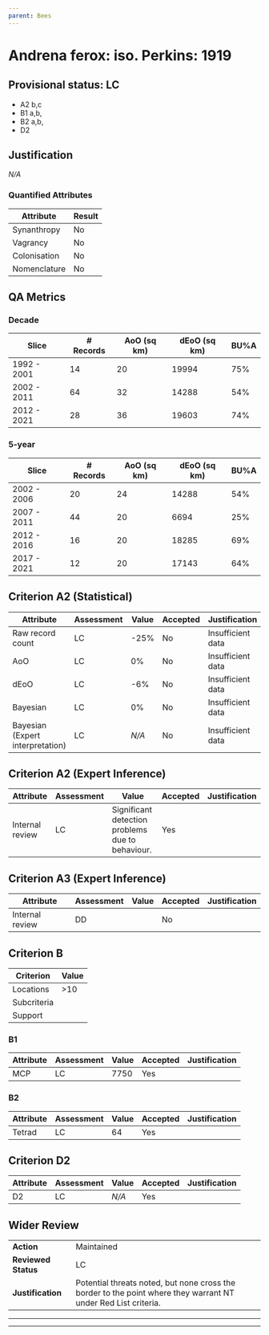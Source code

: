 ```yaml
---
parent: Bees
---
```

# Andrena ferox: iso. Perkins: 1919
## Provisional status: LC
- A2 b,c
- B1 a,b, 
- B2 a,b, 
- D2

## Justification
*N/A*
### Quantified Attributes
|Attribute|Result|
|---|---|
|Synanthropy|No|
|Vagrancy|No|
|Colonisation|No|
|Nomenclature|No|
## QA Metrics
### Decade
| Slice | # Records | AoO (sq km) | dEoO (sq km) |BU%A |
|---|---|---|---|---|
|1992 - 2001|14|20|19994|75%|
|2002 - 2011|64|32|14288|54%|
|2012 - 2021|28|36|19603|74%|
### 5-year
| Slice | # Records | AoO (sq km) | dEoO (sq km) |BU%A |
|---|---|---|---|---|
|2002 - 2006|20|24|14288|54%|
|2007 - 2011|44|20|6694|25%|
|2012 - 2016|16|20|18285|69%|
|2017 - 2021|12|20|17143|64%|
## Criterion A2 (Statistical)
|Attribute|Assessment|Value|Accepted|Justification
|---|---|---|---|---|
|Raw record count|LC|-25%|No|Insufficient data|
|AoO|LC|0%|No|Insufficient data|
|dEoO|LC|-6%|No|Insufficient data|
|Bayesian|LC|0%|No|Insufficient data|
|Bayesian (Expert interpretation)|LC|*N/A*|No|Insufficient data|
## Criterion A2 (Expert Inference)
|Attribute|Assessment|Value|Accepted|Justification
|---|---|---|---|---|
|Internal review|LC|Significant detection problems due to behaviour.|Yes||
## Criterion A3 (Expert Inference)
|Attribute|Assessment|Value|Accepted|Justification
|---|---|---|---|---|
|Internal review|DD||No||
## Criterion B
|Criterion| Value|
|---|---|
|Locations|>10|
|Subcriteria||
|Support||
### B1
|Attribute|Assessment|Value|Accepted|Justification
|---|---|---|---|---|
|MCP|LC|7750|Yes||
### B2
|Attribute|Assessment|Value|Accepted|Justification
|---|---|---|---|---|
|Tetrad|LC|64|Yes||
## Criterion D2
|Attribute|Assessment|Value|Accepted|Justification
|---|---|---|---|---|
|D2|LC|*N/A*|Yes||
## Wider Review
|  |  |
|---|---|
|**Action**|Maintained|
|**Reviewed Status**|LC|
|**Justification**|Potential threats noted, but none cross the border to the point where they warrant NT under Red List criteria.|
---
 ---
 <br><br>
 
